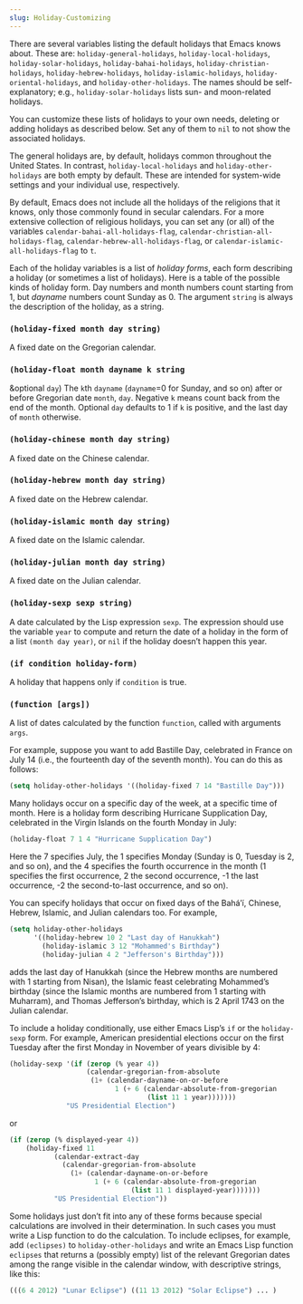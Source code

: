 ```yaml
---
slug: Holiday-Customizing
---
```


There are several variables listing the default holidays that Emacs knows about. These are: `holiday-general-holidays`, `holiday-local-holidays`, `holiday-solar-holidays`, `holiday-bahai-holidays`, `holiday-christian-holidays`, `holiday-hebrew-holidays`, `holiday-islamic-holidays`, `holiday-oriental-holidays`, and `holiday-other-holidays`. The names should be self-explanatory; e.g., `holiday-solar-holidays` lists sun- and moon-related holidays.

You can customize these lists of holidays to your own needs, deleting or adding holidays as described below. Set any of them to `nil` to not show the associated holidays.

The general holidays are, by default, holidays common throughout the United States. In contrast, `holiday-local-holidays` and `holiday-other-holidays` are both empty by default. These are intended for system-wide settings and your individual use, respectively.

By default, Emacs does not include all the holidays of the religions that it knows, only those commonly found in secular calendars. For a more extensive collection of religious holidays, you can set any (or all) of the variables `calendar-bahai-all-holidays-flag`, `calendar-christian-all-holidays-flag`, `calendar-hebrew-all-holidays-flag`, or `calendar-islamic-all-holidays-flag` to `t`.

Each of the holiday variables is a list of *holiday forms*, each form describing a holiday (or sometimes a list of holidays). Here is a table of the possible kinds of holiday form. Day numbers and month numbers count starting from 1, but *dayname* numbers count Sunday as 0. The argument `string` is always the description of the holiday, as a string.

### `(holiday-fixed month day string)`

A fixed date on the Gregorian calendar.

### `(holiday-float month dayname k string`

\&optional `day`) The `k`th `dayname` (`dayname`=0 for Sunday, and so on) after or before Gregorian date `month`, `day`. Negative `k` means count back from the end of the month. Optional `day` defaults to 1 if `k` is positive, and the last day of `month` otherwise.

### `(holiday-chinese month day string)`

A fixed date on the Chinese calendar.

### `(holiday-hebrew month day string)`

A fixed date on the Hebrew calendar.

### `(holiday-islamic month day string)`

A fixed date on the Islamic calendar.

### `(holiday-julian month day string)`

A fixed date on the Julian calendar.

### `(holiday-sexp sexp string)`

A date calculated by the Lisp expression `sexp`. The expression should use the variable `year` to compute and return the date of a holiday in the form of a list `(month day year)`, or `nil` if the holiday doesn’t happen this year.

### `(if condition holiday-form)`

A holiday that happens only if `condition` is true.

### `(function [args])`

A list of dates calculated by the function `function`, called with arguments `args`.

For example, suppose you want to add Bastille Day, celebrated in France on July 14 (i.e., the fourteenth day of the seventh month). You can do this as follows:

```lisp
(setq holiday-other-holidays '((holiday-fixed 7 14 "Bastille Day")))
```

Many holidays occur on a specific day of the week, at a specific time of month. Here is a holiday form describing Hurricane Supplication Day, celebrated in the Virgin Islands on the fourth Monday in July:

```lisp
(holiday-float 7 1 4 "Hurricane Supplication Day")
```

Here the 7 specifies July, the 1 specifies Monday (Sunday is 0, Tuesday is 2, and so on), and the 4 specifies the fourth occurrence in the month (1 specifies the first occurrence, 2 the second occurrence, -1 the last occurrence, -2 the second-to-last occurrence, and so on).

You can specify holidays that occur on fixed days of the Bahá’í, Chinese, Hebrew, Islamic, and Julian calendars too. For example,

```lisp
(setq holiday-other-holidays
      '((holiday-hebrew 10 2 "Last day of Hanukkah")
        (holiday-islamic 3 12 "Mohammed's Birthday")
        (holiday-julian 4 2 "Jefferson's Birthday")))
```

adds the last day of Hanukkah (since the Hebrew months are numbered with 1 starting from Nisan), the Islamic feast celebrating Mohammed’s birthday (since the Islamic months are numbered from 1 starting with Muharram), and Thomas Jefferson’s birthday, which is 2 April 1743 on the Julian calendar.

To include a holiday conditionally, use either Emacs Lisp’s `if` or the `holiday-sexp` form. For example, American presidential elections occur on the first Tuesday after the first Monday in November of years divisible by 4:

```lisp
(holiday-sexp '(if (zerop (% year 4))
                   (calendar-gregorian-from-absolute
                    (1+ (calendar-dayname-on-or-before
                          1 (+ 6 (calendar-absolute-from-gregorian
                                  (list 11 1 year)))))))
              "US Presidential Election")
```

or

```lisp
(if (zerop (% displayed-year 4))
    (holiday-fixed 11
           (calendar-extract-day
             (calendar-gregorian-from-absolute
               (1+ (calendar-dayname-on-or-before
                     1 (+ 6 (calendar-absolute-from-gregorian
                              (list 11 1 displayed-year)))))))
           "US Presidential Election"))
```

Some holidays just don’t fit into any of these forms because special calculations are involved in their determination. In such cases you must write a Lisp function to do the calculation. To include eclipses, for example, add `(eclipses)` to `holiday-other-holidays` and write an Emacs Lisp function `eclipses` that returns a (possibly empty) list of the relevant Gregorian dates among the range visible in the calendar window, with descriptive strings, like this:

```lisp
(((6 4 2012) "Lunar Eclipse") ((11 13 2012) "Solar Eclipse") ... )
```
